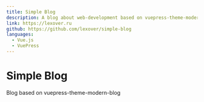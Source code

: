 ```yaml
---
title: Simple Blog
description: A blog about web-development based on vuepress-theme-modern-blog  
link: https://lexover.ru 
github: https://github.com/lexover/simple-blog
languages:
  - Vue.js 
  - VuePress 
---
```


# Simple Blog

Blog based on vuepress-theme-modern-blog  

